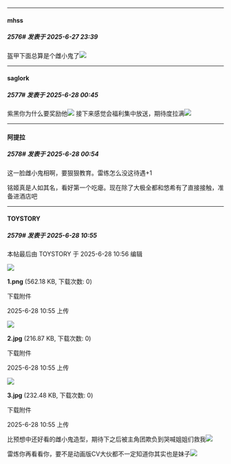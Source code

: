 ﻿
*****

####  mhss  
##### 2576#       发表于 2025-6-27 23:39

盔甲下面总算是个雌小鬼了<img src="https://static.stage1st.com/image/smiley/face2017/138.png" referrerpolicy="no-referrer">

*****

####  saglork  
##### 2577#       发表于 2025-6-28 00:45

紫黑你为什么要奖励他<img src="https://static.stage1st.com/image/smiley/face2017/037.png" referrerpolicy="no-referrer">
接下来感觉会福利集中放送，期待度拉满<img src="https://static.stage1st.com/image/smiley/face2017/037.png" referrerpolicy="no-referrer">


*****

####  阿提拉  
##### 2578#       发表于 2025-6-28 00:54

这一脸雌小鬼相啊，要狠狠教育。雷练怎么没这待遇+1

铭姬真是人如其名，看好第一个吃瘪。现在除了大极全都和悠希有了直接接触，准备进酒店吧

*****

####  TOYSTORY  
##### 2579#       发表于 2025-6-28 10:55

 本帖最后由 TOYSTORY 于 2025-6-28 10:56 编辑 

<img src="https://img.stage1st.com/forum/202506/28/105530k4khsomsqkoboeek.png" referrerpolicy="no-referrer">

<strong>1.png</strong> (562.18 KB, 下载次数: 0)

下载附件

2025-6-28 10:55 上传

<img src="https://img.stage1st.com/forum/202506/28/105531hgmd1dvkcque1jjq.jpg" referrerpolicy="no-referrer">

<strong>2.jpg</strong> (216.87 KB, 下载次数: 0)

下载附件

2025-6-28 10:55 上传

<img src="https://img.stage1st.com/forum/202506/28/105531oddfl733cd7uyd4v.jpg" referrerpolicy="no-referrer">

<strong>3.jpg</strong> (232.48 KB, 下载次数: 0)

下载附件

2025-6-28 10:55 上传

比预想中还好看的雌小鬼造型，期待下之后被主角团欺负到哭喊姐姐们救我<img src="https://static.stage1st.com/image/smiley/face2017/053.png" referrerpolicy="no-referrer">

雷炼你再看看你，要不是动画版CV大伙都不一定知道你其实也是妹子<img src="https://static.stage1st.com/image/smiley/face2017/130.png" referrerpolicy="no-referrer">

